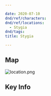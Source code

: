 ```yaml
---

date: 2020-07-10
dnd/ref/characters:
dnd/ref/locations:
  - Stygia
dnd/tags:
title: Stygia

---
```


## Map

![location.png](/images/dnd/location.png)

## Key Info

